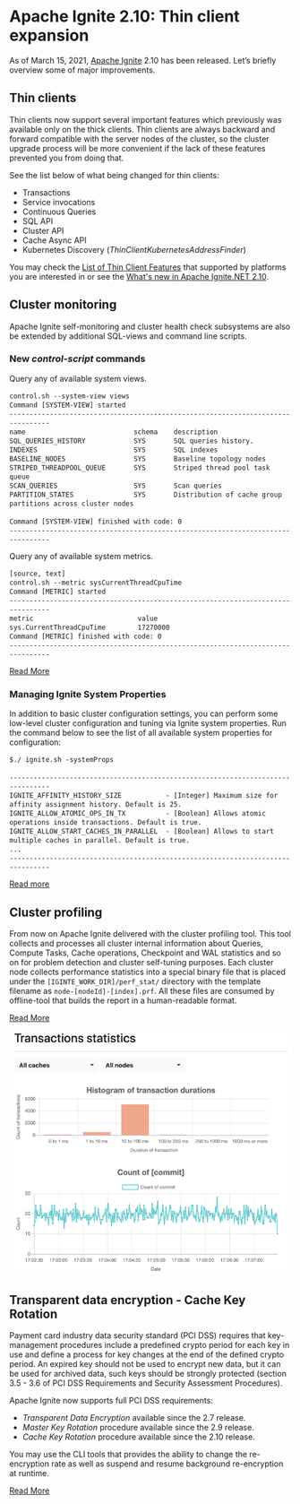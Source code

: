 # Apache Ignite 2.10: Thin client expansion

As of March 15, 2021, [Apache Ignite](https://ignite.apache.org/) 2.10 has been released. Let’s briefly overview some of major improvements.


## Thin clients

Thin clients now support several important features which previously was available only on the thick clients.
Thin clients are always backward and forward compatible with the server nodes of the cluster, so the cluster upgrade 
process will be more convenient if the lack of these features prevented you from doing that. 

See the list below of what being changed for thin clients:
* Transactions
* Service invocations
* Continuous Queries
* SQL API
* Cluster API
* Cache Async API
* Kubernetes Discovery (_ThinClientKubernetesAddressFinder_)

You may check the [List of Thin Client Features](https://cwiki.apache.org/confluence/display/IGNITE/Thin+clients+features) 
that supported by platforms you are interested in or see the [What's new in Apache Ignite.NET 2.10](https://ptupitsyn.github.io/Whats-New-In-Ignite-Net-2.10/).

## Cluster monitoring

Apache Ignite self-monitoring and cluster health check subsystems are also be extended by additional SQL-views 
and command line scripts.

### New _control-script_ commands

Query any of available system views.

```shell
control.sh --system-view views
Command [SYSTEM-VIEW] started
--------------------------------------------------------------------------------
name                           schema    description
SQL_QUERIES_HISTORY            SYS       SQL queries history.
INDEXES                        SYS       SQL indexes
BASELINE_NODES                 SYS       Baseline topology nodes
STRIPED_THREADPOOL_QUEUE       SYS       Striped thread pool task queue
SCAN_QUERIES                   SYS       Scan queries
PARTITION_STATES               SYS       Distribution of cache group partitions across cluster nodes

Command [SYSTEM-VIEW] finished with code: 0
--------------------------------------------------------------------------------
```

Query any of available system metrics.

```shell
[source, text]
control.sh --metric sysCurrentThreadCpuTime
Command [METRIC] started
--------------------------------------------------------------------------------
metric                          value
sys.CurrentThreadCpuTime        17270000
Command [METRIC] finished with code: 0
--------------------------------------------------------------------------------
```

[Read More](https://ignite.apache.org/docs/latest/tools/control-script)

### Managing Ignite System Properties

In addition to basic cluster configuration settings, you can perform some low-level cluster configuration and tuning via 
Ignite system properties. Run the command below to see the list of all available system properties for configuration:

```shell
$./ ignite.sh -systemProps

--------------------------------------------------------------------------------
IGNITE_AFFINITY_HISTORY_SIZE           - [Integer] Maximum size for affinity assignment history. Default is 25.
IGNITE_ALLOW_ATOMIC_OPS_IN_TX          - [Boolean] Allows atomic operations inside transactions. Default is true.
IGNITE_ALLOW_START_CACHES_IN_PARALLEL  - [Boolean] Allows to start multiple caches in parallel. Default is true.
...
--------------------------------------------------------------------------------
```

[Read more](https://ignite.apache.org/docs/latest/setup#setting-ignite-system-properties)

## Cluster profiling

From now on Apache Ignite delivered with the cluster profiling tool. This tool collects and processes all cluster
internal information about Queries, Compute Tasks, Cache operations, Checkpoint and WAL statistics and so on for 
problem detection and cluster self-tuning purposes. Each cluster node collects performance statistics into a special
binary file that is placed under the `[IGINTE_WORK_DIR]/perf_stat/` directory with the template filename as 
`node-[nodeId]-[index].prf`.
All these files are consumed by offline-tool that builds the report in a human-readable format.

[Read More](https://ignite.apache.org/docs/latest/monitoring-metrics/performance-statistics)

![transactions statistics](../_img/performance_statistics_2021-03-17_2.png)


## Transparent data encryption - Cache Key Rotation

Payment card industry data security standard (PCI DSS) requires that key-management procedures include a predefined 
crypto period for each key in use and define a process for key changes at the end of the defined crypto period. 
An expired key should not be used to encrypt new data, but it can be used for archived data, such keys should be 
strongly protected (section 3.5 - 3.6 of PCI DSS Requirements and Security Assessment Procedures).

Apache Ignite now supports full PCI DSS requirements:
* _Transparent Data Encryption_ available since the 2.7 release.
* _Master Key Rotation_ procedure available since the 2.9 release.
* _Cache Key Rotation_ procedure available since the 2.10 release. 

You may use the CLI tools that provides the ability to change the re-encryption rate as well as suspend and 
resume background re-encryption at runtime.

[Read More](https://ignite.apache.org/docs/latest/security/cache-encryption-key-rotation)
